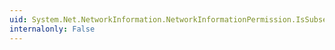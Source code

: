 ```yaml
---
uid: System.Net.NetworkInformation.NetworkInformationPermission.IsSubsetOf(System.Security.IPermission)
internalonly: False
---
```

